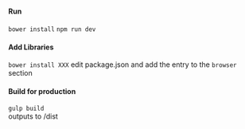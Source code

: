 #### Run
`bower install`
`npm run dev`

#### Add Libraries
`bower install XXX`
edit package.json and add the entry to the `browser` section

#### Build for production
`gulp build`  
outputs to /dist
